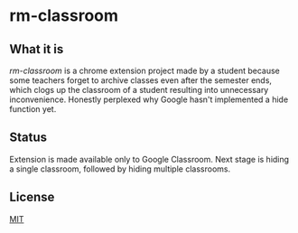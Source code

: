 # rm-classroom

## What it is

*rm-classroom* is a chrome extension project made by a student because some teachers forget to archive classes even after the semester ends, which clogs up the classroom of a student resulting into unnecessary inconvenience.
Honestly perplexed why Google hasn't implemented a hide function yet.

## Status

Extension is made available only to Google Classroom. Next stage is hiding a single classroom, followed by hiding multiple classrooms.

## License
[MIT](https://opensource.org/licenses/MIT)
